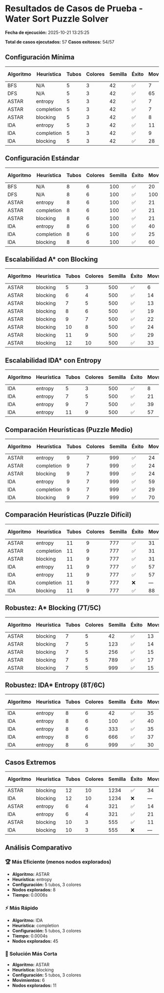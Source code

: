 # Resultados de Casos de Prueba - Water Sort Puzzle Solver

**Fecha de ejecución:** 2025-10-21 13:25:25

**Total de casos ejecutados:** 57
**Casos exitosos:** 54/57

## Configuración Mínima

| Algoritmo | Heurística | Tubos | Colores | Semilla | Éxito | Movs | Nodos Expl. | Nodos Exp. | Frontera | Tiempo (s) |
|-----------|------------|-------|---------|---------|-------|------|-------------|------------|----------|------------|
| BFS | N/A | 5 | 3 | 42 | ✅ | 7 | 780 | 480 | 303 | 0.0079 |
| DFS | N/A | 5 | 3 | 42 | ✅ | 65 | 66 | 65 | 66 | 0.0007 |
| ASTAR | entropy | 5 | 3 | 42 | ✅ | 7 | 8 | 7 | 32 | 0.0006 |
| ASTAR | completion | 5 | 3 | 42 | ✅ | 7 | 20 | 19 | 54 | 0.0006 |
| ASTAR | blocking | 5 | 3 | 42 | ✅ | 8 | 14 | 13 | 45 | 0.0005 |
| IDA | entropy | 5 | 3 | 42 | ✅ | 11 | 34 | 12 | 12 | 0.0005 |
| IDA | completion | 5 | 3 | 42 | ✅ | 9 | 45 | 21 | 10 | 0.0004 |
| IDA | blocking | 5 | 3 | 42 | ✅ | 28 | 35 | 28 | 29 | 0.0005 |

## Configuración Estándar

| Algoritmo | Heurística | Tubos | Colores | Semilla | Éxito | Movs | Nodos Expl. | Nodos Exp. | Frontera | Tiempo (s) |
|-----------|------------|-------|---------|---------|-------|------|-------------|------------|----------|------------|
| BFS | N/A | 8 | 6 | 100 | ✅ | 20 | 293389 | 184572 | 108845 | 4.1106 |
| DFS | N/A | 8 | 6 | 100 | ✅ | 100 | 1172 | 482 | 101 | 0.0148 |
| ASTAR | entropy | 8 | 6 | 100 | ✅ | 21 | 44 | 43 | 190 | 0.0048 |
| ASTAR | completion | 8 | 6 | 100 | ✅ | 21 | 1618 | 1617 | 3756 | 0.0512 |
| ASTAR | blocking | 8 | 6 | 100 | ✅ | 21 | 26 | 25 | 94 | 0.002 |
| IDA | entropy | 8 | 6 | 100 | ✅ | 40 | 296 | 78 | 41 | 0.0054 |
| IDA | completion | 8 | 6 | 100 | ✅ | 25 | 3041 | 38013 | 26 | 1.4613 |
| IDA | blocking | 8 | 6 | 100 | ✅ | 60 | 80 | 60 | 61 | 0.0018 |

## Escalabilidad A* con Blocking

| Algoritmo | Heurística | Tubos | Colores | Semilla | Éxito | Movs | Nodos Expl. | Nodos Exp. | Frontera | Tiempo (s) |
|-----------|------------|-------|---------|---------|-------|------|-------------|------------|----------|------------|
| ASTAR | blocking | 5 | 3 | 500 | ✅ | 6 | 11 | 10 | 33 | 0.0004 |
| ASTAR | blocking | 6 | 4 | 500 | ✅ | 14 | 20 | 19 | 60 | 0.0008 |
| ASTAR | blocking | 7 | 5 | 500 | ✅ | 13 | 20 | 19 | 78 | 0.0011 |
| ASTAR | blocking | 8 | 6 | 500 | ✅ | 19 | 27 | 26 | 101 | 0.0019 |
| ASTAR | blocking | 9 | 7 | 500 | ✅ | 22 | 28 | 27 | 107 | 0.0024 |
| ASTAR | blocking | 10 | 8 | 500 | ✅ | 24 | 39 | 38 | 180 | 0.0045 |
| ASTAR | blocking | 11 | 9 | 500 | ✅ | 29 | 54 | 53 | 153 | 0.005 |
| ASTAR | blocking | 12 | 10 | 500 | ✅ | 33 | 74 | 73 | 198 | 0.0066 |

## Escalabilidad IDA* con Entropy

| Algoritmo | Heurística | Tubos | Colores | Semilla | Éxito | Movs | Nodos Expl. | Nodos Exp. | Frontera | Tiempo (s) |
|-----------|------------|-------|---------|---------|-------|------|-------------|------------|----------|------------|
| IDA | entropy | 5 | 3 | 500 | ✅ | 8 | 19 | 9 | 9 | 0.0004 |
| IDA | entropy | 7 | 5 | 500 | ✅ | 21 | 79 | 26 | 22 | 0.0015 |
| IDA | entropy | 9 | 7 | 500 | ✅ | 39 | 104 | 51 | 40 | 0.0026 |
| IDA | entropy | 11 | 9 | 500 | ✅ | 57 | 101 | 127 | 58 | 0.0054 |

## Comparación Heurísticas (Puzzle Medio)

| Algoritmo | Heurística | Tubos | Colores | Semilla | Éxito | Movs | Nodos Expl. | Nodos Exp. | Frontera | Tiempo (s) |
|-----------|------------|-------|---------|---------|-------|------|-------------|------------|----------|------------|
| ASTAR | entropy | 9 | 7 | 999 | ✅ | 24 | 44 | 43 | 196 | 0.0048 |
| ASTAR | completion | 9 | 7 | 999 | ✅ | 24 | 1756 | 1755 | 2568 | 0.0523 |
| ASTAR | blocking | 9 | 7 | 999 | ✅ | 24 | 34 | 33 | 134 | 0.0023 |
| IDA | entropy | 9 | 7 | 999 | ✅ | 59 | 88 | 60 | 60 | 0.0027 |
| IDA | completion | 9 | 7 | 999 | ✅ | 29 | 3336 | 520298 | 30 | 18.3491 |
| IDA | blocking | 9 | 7 | 999 | ✅ | 70 | 98 | 72 | 72 | 0.0028 |

## Comparación Heurísticas (Puzzle Difícil)

| Algoritmo | Heurística | Tubos | Colores | Semilla | Éxito | Movs | Nodos Expl. | Nodos Exp. | Frontera | Tiempo (s) |
|-----------|------------|-------|---------|---------|-------|------|-------------|------------|----------|------------|
| ASTAR | entropy | 11 | 9 | 777 | ✅ | 31 | 2588 | 2587 | 11628 | 0.3122 |
| ASTAR | completion | 11 | 9 | 777 | ✅ | 31 | 8806 | 8805 | 28230 | 0.4407 |
| ASTAR | blocking | 11 | 9 | 777 | ✅ | 31 | 42 | 41 | 179 | 0.004 |
| IDA | entropy | 11 | 9 | 777 | ✅ | 57 | 226 | 74 | 58 | 0.0059 |
| IDA | entropy | 11 | 9 | 777 | ✅ | 57 | 226 | 74 | 58 | 0.0077 |
| IDA | completion | 11 | 9 | 777 | ❌ | — | 0 | 0 | 0 | 0 |
| IDA | blocking | 11 | 9 | 777 | ✅ | 88 | 112 | 94 | 89 | 0.0031 |

## Robustez: A* Blocking (7T/5C)

| Algoritmo | Heurística | Tubos | Colores | Semilla | Éxito | Movs | Nodos Expl. | Nodos Exp. | Frontera | Tiempo (s) |
|-----------|------------|-------|---------|---------|-------|------|-------------|------------|----------|------------|
| ASTAR | blocking | 7 | 5 | 42 | ✅ | 13 | 19 | 18 | 67 | 0.001 |
| ASTAR | blocking | 7 | 5 | 123 | ✅ | 14 | 20 | 19 | 64 | 0.0012 |
| ASTAR | blocking | 7 | 5 | 256 | ✅ | 15 | 22 | 21 | 80 | 0.0014 |
| ASTAR | blocking | 7 | 5 | 789 | ✅ | 17 | 24 | 23 | 77 | 0.0023 |
| ASTAR | blocking | 7 | 5 | 999 | ✅ | 15 | 25 | 24 | 99 | 0.0018 |

## Robustez: IDA* Entropy (8T/6C)

| Algoritmo | Heurística | Tubos | Colores | Semilla | Éxito | Movs | Nodos Expl. | Nodos Exp. | Frontera | Tiempo (s) |
|-----------|------------|-------|---------|---------|-------|------|-------------|------------|----------|------------|
| IDA | entropy | 8 | 6 | 42 | ✅ | 35 | 106 | 42 | 36 | 0.0024 |
| IDA | entropy | 8 | 6 | 100 | ✅ | 40 | 296 | 78 | 41 | 0.0063 |
| IDA | entropy | 8 | 6 | 333 | ✅ | 35 | 78 | 37 | 36 | 0.0015 |
| IDA | entropy | 8 | 6 | 666 | ✅ | 37 | 141 | 47 | 38 | 0.003 |
| IDA | entropy | 8 | 6 | 999 | ✅ | 30 | 441 | 113 | 31 | 0.0142 |

## Casos Extremos

| Algoritmo | Heurística | Tubos | Colores | Semilla | Éxito | Movs | Nodos Expl. | Nodos Exp. | Frontera | Tiempo (s) |
|-----------|------------|-------|---------|---------|-------|------|-------------|------------|----------|------------|
| ASTAR | blocking | 12 | 10 | 1234 | ✅ | 34 | 103 | 102 | 193 | 0.0068 |
| IDA | blocking | 12 | 10 | 1234 | ❌ | — | 0 | 0 | 0 | 0 |
| ASTAR | entropy | 6 | 4 | 321 | ✅ | 14 | 75 | 74 | 230 | 0.0046 |
| IDA | entropy | 6 | 4 | 321 | ✅ | 21 | 79 | 32 | 22 | 0.0017 |
| ASTAR | blocking | 10 | 3 | 555 | ✅ | 11 | 399 | 398 | 3821 | 0.0522 |
| IDA | blocking | 10 | 3 | 555 | ❌ | — | 0 | 0 | 0 | 0 |

## Análisis Comparativo

### 🏆 Más Eficiente (menos nodos explorados)

- **Algoritmo:** ASTAR
- **Heurística:** entropy
- **Configuración:** 5 tubos, 3 colores
- **Nodos explorados:** 8
- **Tiempo:** 0.0006s

### ⚡ Más Rápido

- **Algoritmo:** IDA
- **Heurística:** completion
- **Configuración:** 5 tubos, 3 colores
- **Tiempo:** 0.0004s
- **Nodos explorados:** 45

### 🎯 Solución Más Corta

- **Algoritmo:** ASTAR
- **Heurística:** blocking
- **Configuración:** 5 tubos, 3 colores
- **Movimientos:** 6
- **Nodos explorados:** 11

